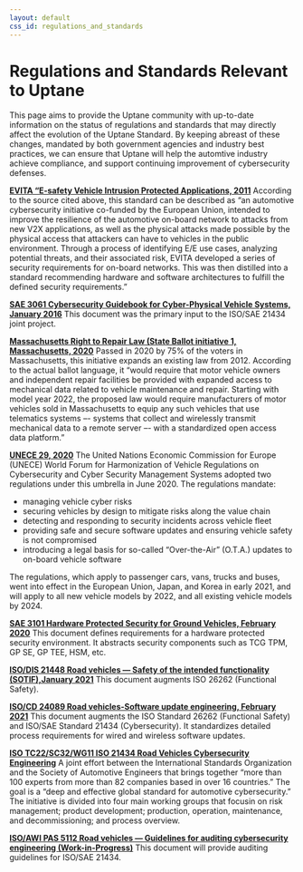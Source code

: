 ```yaml
---
layout: default
css_id: regulations_and_standards
---
```


# Regulations and Standards Relevant to Uptane

This page aims to provide the Uptane community with up-to-date information on the status of regulations and standards that may directly affect the evolution of the Uptane Standard. By keeping abreast of these changes, mandated by both government agencies and industry best practices, we can ensure that Uptane will help the automtive industry achieve compliance, and support continuing improvement of cybersecurity defenses.

[**EVITA “E-safety Vehicle Intrusion Protected Applications, 2011**](https://argus-sec.com/e-safety-vehicle-intrusion-protected-applications-evita/)
According to the source cited above, this standard can be described as “an automotive cybersecurity initiative co-funded by the European Union, intended to improve the resilience of the automotive on-board network to attacks from new V2X applications, as well as the physical attacks made possible by the physical access that attackers can have to vehicles in the public environment. Through a process of identifying E/E use cases, analyzing potential threats, and their associated risk, EVITA developed a series of security requirements for on-board networks. This was then distilled into a standard recommending hardware and software architectures to fulfill the defined security requirements.” 

[**SAE 3061 Cybersecurity Guidebook for Cyber-Physical Vehicle Systems, January 2016**](https://www.sae.org/standards/content/j3061_201601/)
This document was the primary input to the ISO/SAE 21434 joint project.

[**Massachusetts Right to Repair Law (State Ballot initiative 1, Massachusetts, 2020**](https://www.sec.state.ma.us/ele/elepdf/IFV_2020.pdf)
Passed in 2020 by 75% of the voters in Massachusetts, this initiative expands an existing law from 2012. According to the actual ballot language, it “would require that motor vehicle owners and independent repair facilities be provided with expanded access to mechanical data related to vehicle maintenance and repair. Starting with model year 2022, the proposed law would require manufacturers of motor vehicles sold in Massachusetts to equip any such vehicles that use telematics systems –- systems that collect and wirelessly transmit mechanical data to a remote server –- with a standardized open access data platform.” 

[**UNECE 29, 2020**](https://upstream.auto/blog/understanding-the-unece-wp-29-cybersecurity-regulation/) The United Nations Economic Commission for Europe (UNECE) World Forum for Harmonization of Vehicle Regulations on Cybersecurity and Cyber Security Management Systems adopted two regulations under this umbrella in June 2020. The regulations mandate: 
* managing vehicle cyber risks
* securing vehicles by design to mitigate risks along the value chain
* detecting and responding to security incidents across vehicle fleet
* providing safe and secure software updates and ensuring vehicle safety is not compromised
* introducing a legal basis for so-called “Over-the-Air” (O.T.A.) updates to on-board vehicle software

The regulations, which apply to passenger cars, vans, trucks and buses, went into effect in the European Union, Japan, and Korea in early 2021, and will apply to all new vehicle models by 2022, and all existing vehicle models by 2024.

[**SAE 3101 Hardware Protected Security for Ground Vehicles, February 2020**](https://www.sae.org/standards/content/j3101_202002/)
This document defines requirements for a hardware protected security environment. It abstracts security components such as TCG TPM, GP SE, GP
TEE, HSM, etc.

[**ISO/DIS 21448 Road vehicles — Safety of the intended functionality (SOTIF),January 2021**](https://www.iso.org/standard/77490.html?browse=tc)
This document augments ISO 26262 (Functional Safety).

[**ISO/CD 24089 Road vehicles-Software update engineering, February 2021**](https://www.iso.org/standard/77796.html?browse=tc)
This document augments the ISO Standard 26262 (Functional Safety) and ISO/SAE Standard 21434 (Cybersecurity). It standardizes detailed process requirements for wired and wireless software updates.

[**ISO TC22/SC32/WG11 ISO 21434 Road Vehicles Cybersecurity Engineering**](https://upstream.auto/blog/setting-the-standard-for-automotive-cybersecurity/) 
A joint effort between the International Standards Organization and the Society of Automotive Engineers that brings together “more than 100 experts from more than 82 companies based in over 16 countries.” The goal is a “deep and effective global standard for automotive cybersecurity.” The initiative is divided into four main working groups that focusin on risk management; product development; production, operation, maintenance, and decommissioning; and process overview.

[**ISO/AWI PAS 5112 Road vehicles — Guidelines for auditing cybersecurity
engineering (Work-in-Progress)**](https://www.iso.org/standard/80840.html?browse=tc)
This document will provide auditing guidelines for ISO/SAE 21434.




